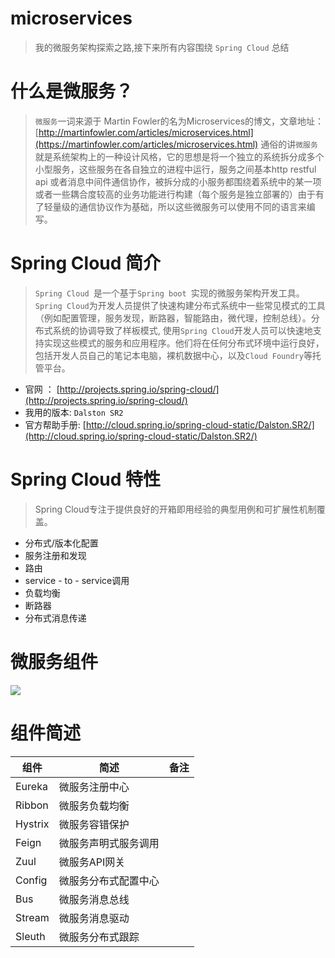# microservices

> 我的微服务架构探索之路,接下来所有内容围绕 `Spring Cloud` 总结

# 什么是微服务？

>`微服务`一词来源于 Martin Fowler的名为Microservices的博文，文章地址：[http://martinfowler.com/articles/microservices.html](https://martinfowler.com/articles/microservices.html) 通俗的讲`微服务`就是系统架构上的一种设计风格，它的思想是将一个独立的系统拆分成多个小型服务，这些服务在各自独立的进程中运行，服务之间基本http restful api 或者消息中间件通信协作，被拆分成的小服务都围绕着系统中的某一项或者一些耦合度较高的业务功能进行构建（每个服务是独立部署的）由于有了轻量级的通信协议作为基础，所以这些微服务可以使用不同的语言来编写。

# Spring Cloud 简介

> `Spring Cloud `是一个基于`Spring boot `实现的微服务架构开发工具。`Spring Cloud`为开发人员提供了快速构建分布式系统中一些常见模式的工具（例如配置管理，服务发现，断路器，智能路由，微代理，控制总线）。分布式系统的协调导致了样板模式, 使用`Spring Cloud`开发人员可以快速地支持实现这些模式的服务和应用程序。他们将在任何分布式环境中运行良好，包括开发人员自己的笔记本电脑，裸机数据中心，以及`Cloud Foundry`等托管平台。

- 官网 ： [http://projects.spring.io/spring-cloud/](http://projects.spring.io/spring-cloud/)
- 我用的版本: `Dalston SR2`
- 官方帮助手册: [http://cloud.spring.io/spring-cloud-static/Dalston.SR2/](http://cloud.spring.io/spring-cloud-static/Dalston.SR2/)

# Spring Cloud 特性

> Spring Cloud专注于提供良好的开箱即用经验的典型用例和可扩展性机制覆盖。

* 分布式/版本化配置
* 服务注册和发现
* 路由
* service - to - service调用
* 负载均衡
* 断路器
* 分布式消息传递

# 微服务组件

![](https://kingschan1204.github.io/microservices/res/microservices.png )

# 组件简述

|组件|简述|备注|
|-|-|-|
|Eureka|微服务注册中心|
|Ribbon|微服务负载均衡|
|Hystrix|微服务容错保护|
|Feign|微服务声明式服务调用|
|Zuul|微服务API网关|
|Config|微服务分布式配置中心|
|Bus|微服务消息总线|
|Stream|微服务消息驱动|
|Sleuth|微服务分布式跟踪|
